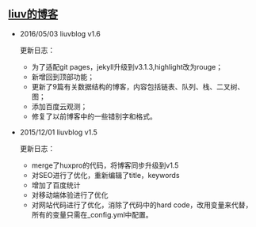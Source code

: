 ## [liuv的博客](http://liuvblog.com)

- 2016/05/03  liuvblog v1.6

  更新日志：

  - 为了适配git pages，jekyll升级到v3.1.3,highlight改为rouge；
  - 新增回到顶部功能；
  - 更新了9篇有关数据结构的博客，内容包括链表、队列、栈、二叉树、图；
  - 添加百度云观测；
  - 修复了以前博客中的一些错别字和格式。

- 2015/12/01  liuvblog v1.5

  更新日志：

  - merge了huxpro的代码，将博客同步升级到v1.5
  - 对SEO进行了优化，重新编辑了title，keywords
  - 增加了百度统计
  - 对移动端体验进行了优化
  - 对网站代码进行了优化，消除了代码中的hard code，改用变量来代替，所有的变量只需在_config.yml中配置。